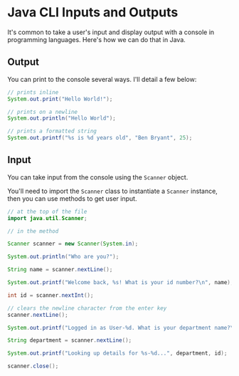 # Java CLI Inputs and Outputs

It's common to take a user's input and display output with a console in programming languages. Here's how we can do that in Java.

## Output

You can print to the console several ways. I'll detail a few below:

```java
// prints inline
System.out.print("Hello World!");

// prints on a newline
System.out.println("Hello World");

// prints a formatted string
System.out.printf("%s is %d years old", "Ben Bryant", 25);
```

## Input

You can take input from the console using the `Scanner` object.

You'll need to import the `Scanner` class to instantiate a `Scanner` instance, then you can use methods to get user input.

```java
// at the top of the file
import java.util.Scanner;

// in the method

Scanner scanner = new Scanner(System.in);

System.out.println("Who are you?");

String name = scanner.nextLine();

System.out.printf("Welcome back, %s! What is your id number?\n", name);

int id = scanner.nextInt();

// clears the newline character from the enter key
scanner.nextLine();

System.out.printf("Logged in as User-%d. What is your department name?\n", id);

String department = scanner.nextLine();

System.out.printf("Looking up details for %s-%d...", department, id);

scanner.close();
```
